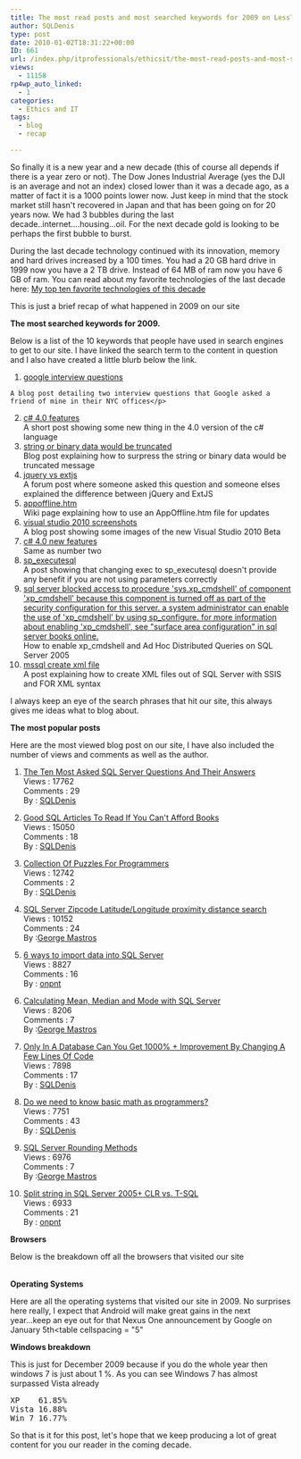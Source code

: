```yaml
---
title: The most read posts and most searched keywords for 2009 on LessThanDot in 2009
author: SQLDenis
type: post
date: 2010-01-02T18:31:22+00:00
ID: 661
url: /index.php/itprofessionals/ethicsit/the-most-read-posts-and-most-searched-ke-2009/
views:
  - 11158
rp4wp_auto_linked:
  - 1
categories:
  - Ethics and IT
tags:
  - blog
  - recap

---
```

So finally it is a new year and a new decade (this of course all depends if there is a year zero or not). The Dow Jones Industrial Average (yes the DJI is an average and not an index) closed lower than it was a decade ago, as a matter of fact it is a 1000 points lower now. Just keep in mind that the stock market still hasn't recovered in Japan and that has been going on for 20 years now. We had 3 bubbles during the last decade..internet....housing...oil. For the next decade gold is looking to be perhaps the first bubble to burst. 

During the last decade technology continued with its innovation, memory and hard drives increased by a 100 times. You had a 20 GB hard drive in 1999 now you have a 2 TB drive. Instead of 64 MB of ram now you have 6 GB of ram. You can read about my favorite technologies of the last decade here: [My top ten favorite technologies of this decade][1]

This is just a brief recap of what happened in 2009 on our site

**The most searched keywords for 2009.**

Below is a list of the 10 keywords that people have used in search engines to get to our site. I have linked the search term to the content in question and I also have created a little blurb below the link.

  1. [google interview questions][2]
  
    A blog post detailing two interview questions that Google asked a friend of mine in their NYC offices</p> 
  2. [c# 4.0 features][3]  
    A short post showing some new thing in the 4.0 version of the c# language 
  3. [string or binary data would be truncated][4]  
    Blog post explaining how to surpress the string or binary data would be truncated message 
  4. [jquery vs extjs][5]   
    A forum post where someone asked this question and someone elses explained the difference between jQuery and ExtJS 
  5. [appoffline.htm][6]  
    Wiki page explaining how to use an AppOffline.htm file for updates 
  6. [visual studio 2010 screenshots][7]  
    A blog post showing some images of the new Visual Studio 2010 Beta 
  7. [c# 4.0 new features][3]  
    Same as number two 
  8. [sp_executesql][8]  
    A post showing that changing exec to sp_executesql doesn't provide any benefit if you are not using parameters correctly 
  9. [sql server blocked access to procedure 'sys.xp\_cmdshell' of component 'xp\_cmdshell' because this component is turned off as part of the security configuration for this server. a system administrator can enable the use of 'xp\_cmdshell' by using sp\_configure. for more information about enabling 'xp_cmdshell', see "surface area configuration" in sql server books online.][9]  
    How to enable xp_cmdshell and Ad Hoc Distributed Queries on SQL Server 2005 
 10. [mssql create xml file][10]  
    A post explaining how to create XML files out of SQL Server with SSIS and FOR XML syntax 

I always keep an eye of the search phrases that hit our site, this always gives me ideas what to blog about.

**The most popular posts**
  
Here are the most viewed blog post on our site, I have also included the number of views and comments as well as the author.

1. [The Ten Most Asked SQL Server Questions And Their Answers][11]  
Views : 17762  
Comments : 29  
By : [SQLDenis][12]

2. [Good SQL Articles To Read If You Can't Afford Books][13]  
Views : 15050  
Comments : 18  
By : [SQLDenis][12]

3. [Collection Of Puzzles For Programmers][14]  
Views : 12742  
Comments : 2  
By : [SQLDenis][12]

4. [SQL Server Zipcode Latitude/Longitude proximity distance search][15]  
Views : 10152  
Comments : 24  
By :[George Mastros][16]

5. [6 ways to import data into SQL Server][17]  
Views : 8827  
Comments : 16  
By : [onpnt][18]

6. [Calculating Mean, Median and Mode with SQL Server][19]  
Views : 8206  
Comments : 7  
By :[George Mastros][16]

7. [Only In A Database Can You Get 1000% + Improvement By Changing A Few Lines Of Code][20]  
Views : 7898  
Comments : 17  
By : [SQLDenis][12]

8. [Do we need to know basic math as programmers?][21]  
Views : 7751  
Comments : 43  
By : [SQLDenis][12]

9. [SQL Server Rounding Methods][22]  
Views : 6976  
Comments : 7  
By :[George Mastros][16]

10. [Split string in SQL Server 2005+ CLR vs. T-SQL][23]  
Views : 6933  
Comments : 21  
By : [onpnt][18]



**Browsers**
  
Below is the breakdown off all the browsers that visited our site<table cellspacing = "5"> 

</table> 

**Operating Systems**
  
Here are all the operating systems that visited our site in 2009. No surprises here really, I expect that Android will make great gains in the next year...keep an eye out for that Nexus One announcement by Google on January 5th<table cellspacing = "5" 

</table> 

**Windows breakdown**
  
This is just for December 2009 because if you do the whole year then windows 7 is just about 1 %. As you can see Windows 7 has almost surpassed Vista already

<pre>XP    61.85%	
Vista 16.88%	
Win 7 16.77%</pre>

So that is it for this post, let's hope that we keep producing a lot of great content for you our reader in the coming decade.

 [1]: /index.php/ITProfessionals/EthicsIT/my-top-ten-favorite-technologies-of-this
 [2]: /index.php/ITProfessionals/EthicsIT/google-interview-questions
 [3]: /index.php/DesktopDev/MSTech/the-new-features-in-c-4
 [4]: /index.php/DataMgmt/DBProgramming/MSSQLServer/surpress-string-or-binary-data-would-be-
 [5]: http://forum.lessthandot.com/viewtopic.php?f=44&t=2660
 [6]: http://wiki.lessthandot.com/index.php/ASP.NET:_Using_an_AppOffline.htm_file_for_updates
 [7]: /index.php/DesktopDev/MSTech/visual-studio-2010-screenshots
 [8]: /index.php/DataMgmt/DataDesign/changing-exec-to-sp_executesql-doesn-t-p
 [9]: /index.php/DataMgmt/DataDesign/how-to-enable-xp_cmdshell-on-sql-server-2005
 [10]: /index.php/DataMgmt/DBProgramming/create-xml-files-out-of-sql-server-with-
 [11]: /index.php?p=249
 [12]: /index.php/All/?disp=authdir&author=4
 [13]: /index.php?p=27
 [14]: /index.php?p=348
 [15]: /index.php?p=334
 [16]: /index.php/All/?disp=authdir&author=10
 [17]: /index.php?p=593
 [18]: /index.php/All/?disp=authdir&author=68
 [19]: /index.php?p=266
 [20]: /index.php?p=114
 [21]: /index.php?p=616
 [22]: /index.php?p=256
 [23]: /index.php?p=406